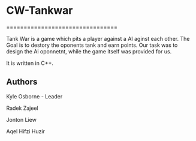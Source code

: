 # CW-Tankwar
================================

Tank War is a game which pits a player against a AI aginst each other. The Goal is to destory the oponents tank and earn points.
Our task was to design the Ai oponnetnt, while the game itself was provided for us.

It is written in C++.

Authors
-------

Kyle Osborne - Leader

Radek Zajeel

Jonton Liew

Aqel Hifzi Huzir
